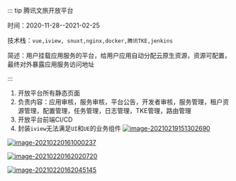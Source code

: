 ::: tip 腾讯文旅开放平台

时间：2020-11-28--2021-02-25

技术栈：`vue,iview, snuxt,nginx,docker,腾讯TKE,jenkins`

简述：用户挂载应用服务的平台，给用户应用自动分配云原生资源，资源可配置，最终对外暴露应用服务访问地址

:::

1. 开放平台所有静态页面
2. 负责内容：应用审核，服务审核，平台公告，开发者审核，服务管理，租户资源管理，配置管理，任务管理，日志管理，TKE管理，路由管理
3. 开放平台前端CI/CD
4. 封装`iview`无法满足`UI`和`UE`的业务组件
<a data-fancybox title="image-20210219151302690" href="https://skyxchen-1302304787.cos.ap-chongqing.myqcloud.com/markdown/image-20210219151302690.png">![image-20210219151302690](https://skyxchen-1302304787.cos.ap-chongqing.myqcloud.com/markdown/image-20210219151302690.png)</a>

<a data-fancybox title="image-20210220161000237" href="https://skyxchen-1302304787.cos.ap-chongqing.myqcloud.com/markdown/image-20210220161000237.png">![image-20210220161000237](https://skyxchen-1302304787.cos.ap-chongqing.myqcloud.com/markdown/image-20210220161000237.png)</a>

<a data-fancybox title="image-20210220162020720" href="https://skyxchen-1302304787.cos.ap-chongqing.myqcloud.com/markdown/image-20210220162020720.png">![image-20210220162020720](https://skyxchen-1302304787.cos.ap-chongqing.myqcloud.com/markdown/image-20210220162020720.png)</a>

<a data-fancybox title="image-20210220162045145" href="https://skyxchen-1302304787.cos.ap-chongqing.myqcloud.com/markdown/image-20210220162045145.png">![image-20210220162045145](https://skyxchen-1302304787.cos.ap-chongqing.myqcloud.com/markdown/image-20210220162045145.png)</a>